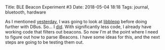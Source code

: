 Title: BLE Beacon Experiment #3
Date: 2018-05-04 18:18
Tags: journal, bluetooth, hardware

As I mentioned [yesterday](/posts/2018/05/03/ble-beacon-experiment-2/), I
was going to look at [libblepp](https://github.com/edrosten/libblepp)
before doing further with DBus. So... I
[did](https://github.com/kisom/sketchbooks/blob/12d77437431dfe3f082ecd7c83b5ecb7870b1bb1/pc/ble/scanner.cc).
With significantly less code, I already have working code that filters out
beacons. So now I'm at the point where I need to figure out how to parse
iBeacons. I have some ideas for this, and the next steps are going to be
testing them out.
